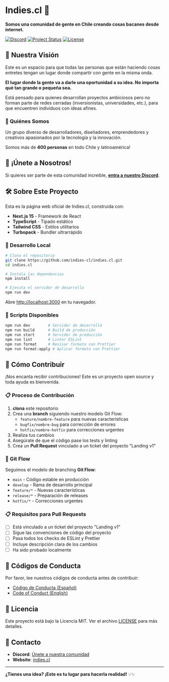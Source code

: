 # Indies.cl 🚀

**Somos una comunidad de gente en Chile creando cosas bacanes desde internet.**

[![Discord](https://img.shields.io/badge/Discord-Join%20Us-7289da?style=for-the-badge&logo=discord&logoColor=white)](https://discord.gg/mbtceqKeqg)
[![Project Status](https://img.shields.io/badge/Status-Landing%20v1-green?style=for-the-badge)]()
[![License](https://img.shields.io/badge/License-MIT-blue?style=for-the-badge)]()

## 🌟 Nuestra Visión

Este es un espacio para que todas las personas que están haciendo cosas entretes tengan un lugar donde compartir con gente en la misma onda.

**El lugar donde la gente va a darle una oportunidad a su idea. No importa qué tan grande o pequeña sea.**

Está pensado para quienes desarrollan proyectos ambiciosos pero no forman parte de redes cerradas (inversionistas, universidades, etc.), para que encuentren individuos con ideas afines.

### 👥 Quiénes Somos

Un grupo diverso de desarrolladores, diseñadores, emprendedores y creativos apasionados por la tecnología y la innovación.

Somos más de **400 personas** en todo Chile y latinoamérica!

## 🤝 ¡Únete a Nosotros!

Si quieres ser parte de esta comunidad increíble, **[entra a nuestro Discord](https://discord.gg/mbtceqKeqg)**.

## 🛠️ Sobre Este Proyecto

Esta es la página web oficial de Indies.cl, construida con:

- **Next.js 15** - Framework de React
- **TypeScript** - Tipado estático
- **Tailwind CSS** - Estilos utilitarios
- **Turbopack** - Bundler ultrarrápido

### 🚀 Desarrollo Local

```bash
# Clona el repositorio
git clone https://github.com/indies-cl/indies.cl.git
cd indies.cl

# Instala las dependencias
npm install

# Ejecuta el servidor de desarrollo
npm run dev
```

Abre [http://localhost:3000](http://localhost:3000) en tu navegador.

### 📝 Scripts Disponibles

```bash
npm run dev        # Servidor de desarrollo
npm run build      # Build de producción
npm run start      # Servidor de producción
npm run lint       # Linter ESLint
npm run format     # Revisar formato con Prettier
npm run format:apply # Aplicar formato con Prettier
```

## 🤝 Cómo Contribuir

¡Nos encanta recibir contribuciones! Este es un proyecto open source y toda ayuda es bienvenida.

### 📋 Proceso de Contribución

1. **clona** este repositorio
2. Crea una **branch** siguiendo nuestro modelo Git Flow:
    - `feature/nombre-feature` para nuevas características
    - `bugfix/nombre-bug` para corrección de errores
    - `hotfix/nombre-hotfix` para correcciones urgentes
3. Realiza tus cambios
4. Asegúrate de que el código pase los tests y linting
5. Crea un **Pull Request** vinculado a un ticket del proyecto "Landing v1"

### 🌊 Git Flow

Seguimos el modelo de branching **Git Flow**:

- `main` - Código estable en producción
- `develop` - Rama de desarrollo principal
- `feature/*` - Nuevas características
- `release/*` - Preparación de releases
- `hotfix/*` - Correcciones urgentes

### 📋 Requisitos para Pull Requests

- [ ] Está vinculado a un ticket del proyecto "Landing v1"
- [ ] Sigue las convenciones de código del proyecto
- [ ] Pasa todos los checks de ESLint y Prettier
- [ ] Incluye descripción clara de los cambios
- [ ] Ha sido probado localmente

## 📜 Códigos de Conducta

Por favor, lee nuestros códigos de conducta antes de contribuir:

- [Código de Conducta (Español)](CODE_OF_CONDUCT_ES.md)
- [Code of Conduct (English)](CODE_OF_CONDUCT.md)

## 📄 Licencia

Este proyecto está bajo la Licencia MIT. Ver el archivo [LICENSE](LICENSE) para más detalles.

## 💬 Contacto

- **Discord**: [Únete a nuestra comunidad](https://discord.gg/mbtceqKeqg)
- **Website**: [indies.cl](https://indies.cl)

---

**¿Tienes una idea? ¡Este es tu lugar para hacerla realidad!** 💡✨
